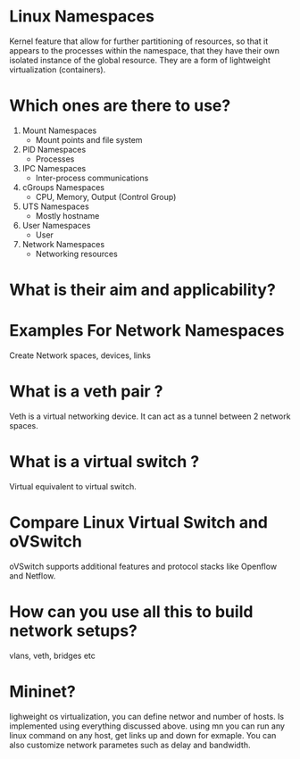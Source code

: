 # Linux Namespaces

Kernel feature that allow for further partitioning of resources, so that it appears to the processes within the namespace, that they have their own isolated instance of the global resource. They are a form of lightweight virtualization (containers).

# Which ones are there to use?
1) Mount Namespaces
    - Mount points and file system
2) PID Namespaces
    - Processes
3) IPC Namespaces
    - Inter-process communications
4) cGroups Namespaces
    - CPU, Memory, Output (Control Group)
5) UTS Namespaces
    - Mostly hostname
6) User Namespaces
    - User
7) Network Namespaces
    - Networking resources

# What is their aim and applicability?

# Examples For Network Namespaces
Create Network spaces, devices, links 
# What is a veth pair ?
Veth is a virtual networking device. It can act as a tunnel between 2 network spaces.
# What is a virtual switch ?
Virtual equivalent to virtual switch.

# Compare Linux Virtual Switch and oVSwitch
oVSwitch supports additional features and protocol stacks like Openflow and Netflow. 

# How can you use all this to build network setups?
vlans, veth, bridges etc

# Mininet?
lighweight os virtualization, you can define networ and number of hosts. Is implemented using everything discussed above. using mn you can run any linux command on any host, get links up and down for exmaple. You can also customize network parametes such as delay and bandwidth.


